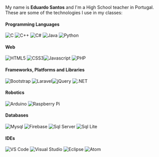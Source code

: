 My name is **Eduardo Santos** and I'm a High School teacher in Portugal. These are some of the technologies I use in my classes:

#### Programming Languages
<img alt="C" src="https://img.shields.io/badge/C-00599C?style=for-the-badge&logo=c&logoColor=white"/> <img alt="C++" src="https://img.shields.io/badge/C%2B%2B-00599C?style=for-the-badge&logo=c%2B%2B&logoColor=white"/> <img alt="C#" src="https://img.shields.io/badge/C%23-239120?style=for-the-badge&logo=c-sharp&logoColor=white"/> <img alt="Java" src="https://img.shields.io/badge/Java-ED8B00?style=for-the-badge&logo=java&logoColor=white"/> <img alt="Python" src="https://img.shields.io/badge/Python-3776AB?style=for-the-badge&logo=python&logoColor=white"/> 

#### Web
<img alt="HTML5" src="https://img.shields.io/badge/HTML5-E34F26?style=for-the-badge&logo=html5&logoColor=white"/> <img alt="CSS3" src="https://img.shields.io/badge/CSS3-1572B6?style=for-the-badge&logo=css3&logoColor=white"/><img alt="Javascript" src="https://img.shields.io/badge/JavaScript-F7DF1E?style=for-the-badge&logo=javascript&logoColor=black"/>  <img alt="PHP" src="https://img.shields.io/badge/PHP-777BB4?style=for-the-badge&logo=php&logoColor=white"/>        

#### Frameworks, Platforms and Libraries
<img alt="Bootstrap" src="https://img.shields.io/badge/Bootstrap-563D7C?style=for-the-badge&logo=bootstrap&logoColor=white"/> <img alt="Laravel" src="https://img.shields.io/badge/Laravel-FF2D20?style=for-the-badge&logo=laravel&logoColor=white"/><img alt="jQuery" src="https://img.shields.io/badge/jQuery-FAA523?style=for-the-badge&logo=jquery&logoColor=white"/> <img alt=".NET" src="https://img.shields.io/badge/.NET-5C2D91?style=for-the-badge&logo=.net&logoColor=white"/>

#### Robotics
<img alt="Arduino" src="https://img.shields.io/badge/Arduino-00979C?style=for-the-badge&logo=arduino&logoColor=white"/> <img alt="Raspberry Pi" src="https://img.shields.io/badge/-RaspberryPi-C51A4A?style=for-the-badge&logo=Raspberry-Pi"/>

#### Databases
<img alt="Mysql" src="https://img.shields.io/badge/MySQL-00758F?style=for-the-badge&logo=mysql&logoColor=white"/> <img alt="Firebase" src="https://img.shields.io/badge/Firebase-434343?style=for-the-badge&logo=firebase"/>  <img alt="Sql Server" src="https://img.shields.io/badge/Microsoft_SQL_Server-CC2927?style=for-the-badge&logo=microsoft-sql-server&logoColor=white"/> <img alt="Sql Lite" src="https://img.shields.io/badge/SQLite-07405E?style=for-the-badge&logo=sqlite&logoColor=white"/>

#### IDEs
<img alt="VS Code" src="https://img.shields.io/badge/Visual%20Studio%20Code-0078d7.svg?style=for-the-badge&logo=visual-studio-code&logoColor=white"/> <img alt="Visual Studio" src="https://img.shields.io/badge/Visual%20Studio-5C2D91.svg?style=for-the-badge&logo=visual-studio&logoColor=white"/> <img alt="Eclipse" src="https://img.shields.io/badge/Eclipse-FE7A16.svg?style=for-the-badge&logo=Eclipse&logoColor=white"/> <img alt="Atom" src="https://img.shields.io/badge/Atom-%2366595C.svg?style=for-the-badge&logo=atom&logoColor=white"/>
